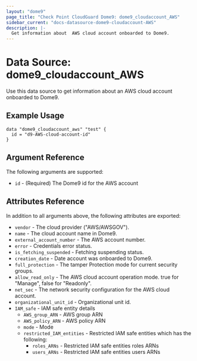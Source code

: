 ```yaml
---
layout: "dome9"
page_title: "Check Point CloudGuard Dome9: dome9_cloudaccount_AWS"
sidebar_current: "docs-datasource-dome9-cloudaccount-AWS"
description: |-
  Get information about  AWS cloud account onboarded to Dome9.
---
```


# Data Source: dome9_cloudaccount_AWS

Use this data source to get information about an AWS cloud account onboarded to Dome9.

## Example Usage

```hcl
data "dome9_cloudaccount_aws" "test" {
  id = "d9-AWS-cloud-account-id"
}

```

## Argument Reference

The following arguments are supported:

* `id` - (Required) The Dome9  id for the AWS account 

## Attributes Reference

In addition to all arguments above, the following attributes are exported:

* `vendor` - The cloud provider ("AWS/AWSGOV").
* `name` - The cloud account name in Dome9.
* `external_account_number` - The AWS account number.
* `error` - Credentials error status.
* `is_fetching_suspended` - Fetching suspending status.
* `creation_date` - Date account was onboarded to Dome9.
* `full_protection` - The tamper Protection mode for current security groups.
* `allow_read_only` - The AWS cloud account operation mode. true for "Manage", false for "Readonly".
* `net_sec` - The network security configuration for the AWS cloud account.
* `organizational_unit_id` - Organizational unit id.
* `IAM_safe` - IAM safe entity details
    * `AWS_group_ARN` - AWS group ARN  
    * `AWS_policy_ARN` - AWS policy ARN  
    * `mode` - Mode  
    * `restricted_IAM_entities` - Restricted IAM safe entities which has the following:  
		* `roles_ARNs` - Restricted IAM safe entities roles ARNs
		* `users_ARNs` - Restricted IAM safe entities users ARNs
